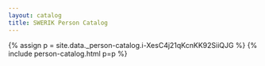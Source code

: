 ```yaml
---
layout: catalog
title: SWERIK Person Catalog
---
```

{% assign p = site.data._person-catalog.i-XesC4j21qKcnKK92SiiQJG %}
{% include person-catalog.html p=p %}

